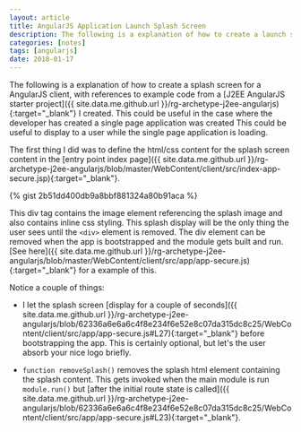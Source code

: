 ```yaml
---
layout: article
title: AngularJS Application Launch Splash Screen
description: The following is a explanation of how to create a launch screen (or splash screen) for a AngularJS user interface.
categories: [notes]
tags: [angularjs]
date: 2018-01-17
---
```


The following is a explanation of how to create a splash screen for a AngularJS client, with references to example code from a [J2EE AngularJS starter project]({{ site.data.me.github.url }}/rg-archetype-j2ee-angularjs){:target="_blank"} I created. This could be useful in the case where the developer has created a single page application was created
This could be useful to display to a user while the single page application is loading.

The first thing I did was to define the html/css content for the splash screen content in the [entry point index page]({{ site.data.me.github.url }}/rg-archetype-j2ee-angularjs/blob/master/WebContent/client/src/index-app-secure.jsp){:target="_blank"}.

{% gist 2b51dd400db9a8bbf881324a80b91aca %}

This div tag contains the image element referencing the splash image and also contains inline css styling.  This splash display will be the only thing the user sees until the ```<div>``` element is removed.  The div element can be removed when the app is bootstrapped and the module gets built and run.  [See here]({{ site.data.me.github.url }}/rg-archetype-j2ee-angularjs/blob/master/WebContent/client/src/app/app-secure.js){:target="_blank"} for a example of this.

Notice a couple of things:

* I let the splash screen [display for a couple of seconds]({{ site.data.me.github.url }}/rg-archetype-j2ee-angularjs/blob/62336a6e6a6c4f8e234f6e52e8c07da315dc8c25/WebContent/client/src/app/app-secure.js#L27){:target="_blank"} before bootstrapping the app.  This is certainly optional, but let's the user absorb your nice logo briefly.

* ```function removeSplash()``` removes the splash html element containing the splash content.  This gets invoked when the main module is run ```module.run()``` but [after the initial route state is called]({{ site.data.me.github.url }}/rg-archetype-j2ee-angularjs/blob/62336a6e6a6c4f8e234f6e52e8c07da315dc8c25/WebContent/client/src/app/app-secure.js#L23){:target="_blank"}.